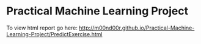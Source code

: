 # Practical Machine Learning Project 

To view html report go here: http://m00nd00r.github.io/Practical-Machine-Learning-Project/PredictExercise.html
